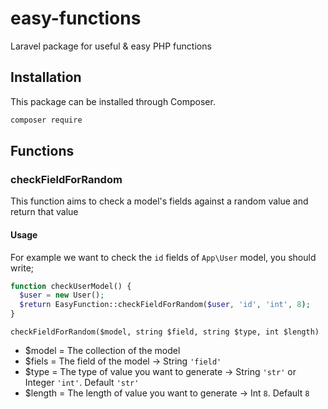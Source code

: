# easy-functions
Laravel package for useful &amp; easy PHP functions

## Installation

This package can be installed through Composer.

``` bash
composer require
```


## Functions
### checkFieldForRandom
This function aims to check a model's fields against a random value and return that value
#### Usage
For example we want to check the `id` fields of `App\User` model,
you should write;

```php
function checkUserModel() {
  $user = new User();
  $return EasyFunction::checkFieldForRandom($user, 'id', 'int', 8);
}
```

`checkFieldForRandom($model, string $field, string $type, int $length)`
- $model = The collection of the model 
- $fiels = The field of the model -> String `'field'`
- $type = The type of value you want to generate -> String `'str'` or Integer `'int'`. Default `'str'` 
- $length = The length of value you want to generate -> Int `8`. Default `8`

